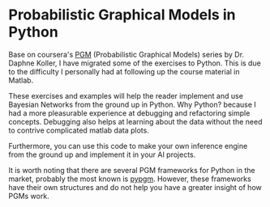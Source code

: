 # Probabilistic Graphical Models in Python

Base on coursera's [PGM](https://www.coursera.org/learn/probabilistic-graphical-models-3-learning/home/welcome) (Probabilistic Graphical Models) series by Dr. Daphne Koller, I have migrated some of the exercises to Python. This is due to the difficulty I personally had at following up the course material in Matlab.

These exercises and examples will help the reader implement and use Bayesian Networks from the ground up in Python. Why Python? because I had a more pleasurable experience at debugging and refactoring simple concepts. Debugging also helps at learning about the data without the need to contrive complicated matlab data plots.

Furthermore, you can use this code to make your own inference engine from the ground up and implement it in your AI projects.

It is worth noting that there are several PGM frameworks for Python in the market, probably the most known is [pypgm](https://github.com/pgmpy/pgmpy). However, these frameworks have their own structures and do not help you have a greater insight of how PGMs work.
